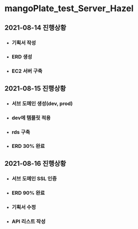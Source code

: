 # mangoPlate_test_Server_Hazel

## __2021-08-14 진행상황__
+ ### 기획서 작성
+ ### ERD 생성
+ ### EC2 서버 구축

## __2021-08-15 진행상황__
+ ### 서브 도메인 생성(dev, prod)
+ ### dev에 템플릿 적용
+ ### rds 구축
+ ### ERD 30% 완료

## __2021-08-16 진행상황__
+ ### 서브 도메인 SSL 인증
+ ### ERD 90% 완료
+ ### 기획서 수정
+ ### API 리스트 작성
